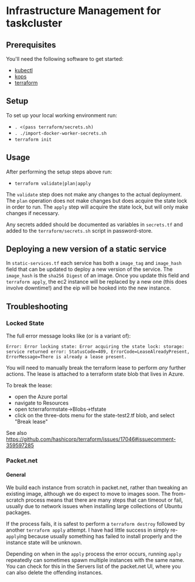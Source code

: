 # Infrastructure Management for taskcluster

## Prerequisites

You'll need the following software to get started:
* [kubectl](https://kubernetes.io/docs/tasks/tools/install-kubectl/)
* [kops](https://github.com/kubernetes/kops)
* [terraform](https://www.terraform.io/)

## Setup

To set up your local working environment run:
 * `. <(pass terraform/secrets.sh)`
 * `. ./import-docker-worker-secrets.sh`
 * `terraform init`

## Usage
After performing the setup steps above run:
 * `terraform validate|plan|apply`

The `validate` step does not make any changes to the actual deployment.  The
`plan` operation does not make changes but does acquire the state lock in order
to run.  The `apply` step will acquire the state lock, but will only make
changes if necessary.

Any secrets added should be documented as variables in `secrets.tf` and added
to the `terraform/secrets.sh` script in password-store.

## Deploying a new version of a static service

In `static-services.tf` each service has both a `image_tag` and `image_hash`
field that can be updated to deploy a new version of the service. The
`image_hash` is the `sha256 Digest` of an image. Once you update this field and
`terraform apply`, the ec2 instance will be replaced by a new one (this does
involve downtime!) and the eip will be hooked into the new instance.

## Troubleshooting

### Locked State

The full error message looks like (or is a variant of):

`Error: Error locking state: Error acquiring the state lock: storage: service returned error: StatusCode=409, ErrorCode=LeaseAlreadyPresent, ErrorMessage=There is already a lease present.`

You will need to manually break the terraform lease to perform *any* further
actions. The lease is attached to a terraform state blob that lives in Azure.

To break the lease:
* open the Azure portal
* navigate to Resources
* open tcterraformstate->Blobs->tfstate
* click on the three-dots menu for the state-test2.tf blob, and select "Break lease"

See also https://github.com/hashicorp/terraform/issues/17046#issuecomment-359597285

### Packet.net

#### General

We build each instance from scratch in packet.net, rather than tweaking an
existing image, although we do expect to move to images soon. The from-scratch
process means that there are many steps that can timeout or fail, usually due
to network issues when installing large collections of Ubuntu packages.

If the process fails, it is safest to perform a `terraform destroy` followed
by another `terraform apply` attempt. I have had little success in simply
re-`apply`ing because usually something has failed to install properly and
the instance state will be unknown.

Depending on when in the `apply` process the error occurs, running `apply`
repeatedly can sometimes spawn multiple instances with the same name. You
can check for this in the Servers list of the packet.net UI, where you can
also delete the offending instances.

